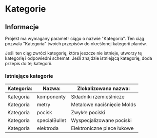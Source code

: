 # Kategorie

## Informacje

Projekt ma wymagany parametr ciągu o nazwie "Kategoria". Ten ciąg pozwala "Kategoria" twoich przepisów do określonej kategorii planów.

Jeśli ten ciąg zwróci kategorię, która jeszcze nie istnieje, utworzy tę kategorię i odpowiedni schemat. Jeśli znajdzie istniejącą kategorię, doda przepis do tej kategorii.

### Istniejące kategorie

| Kategoria: | Nazwa:        | Zlokalizowana nazwa:       |
| ---------- | ------------- | -------------------------- |
| Kategoria  | komponenty    | Składniki rzemieślnicze    |
| Kategoria  | metry         | Metalowe naciśnięcie Molds |
| Kategoria  | pocisk        | Zwykłe pociski             |
| Kategoria  | specialBullet | Wyspecjalizowane pociski   |
| Kategoria  | elektroda     | Elektroniczne piece łukowe |